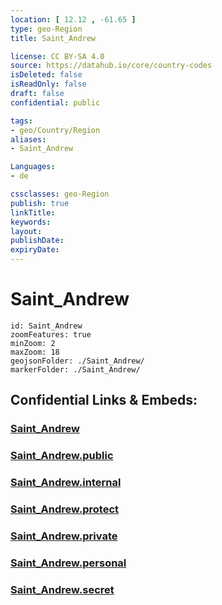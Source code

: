```yaml
---
location: [ 12.12 , -61.65 ] 
type: geo-Region
title: Saint_Andrew

license: CC BY-SA 4.0
source: https://datahub.io/core/country-codes
isDeleted: false
isReadOnly: false
draft: false
confidential: public

tags:
- geo/Country/Region
aliases:
- Saint_Andrew

Languages:
- de

cssclasses: geo-Region
publish: true
linkTitle: 
keywords: 
layout: 
publishDate: 
expiryDate: 
---
```


# Saint_Andrew

```leaflet
id: Saint_Andrew
zoomFeatures: true 
minZoom: 2 
maxZoom: 18
geojsonFolder: ./Saint_Andrew/
markerFolder: ./Saint_Andrew/
```


## Confidential Links & Embeds: 

### [Saint_Andrew](/_Standards/Earth/Continent/America~Caribbean/Grenada/parishes~Grenada/Saint_Andrew.md) 

### [Saint_Andrew.public](/_public/Earth/Continent/America~Caribbean/Grenada/parishes~Grenada/Saint_Andrew.public.md) 

### [Saint_Andrew.internal](/_internal/Earth/Continent/America~Caribbean/Grenada/parishes~Grenada/Saint_Andrew.internal.md) 

### [Saint_Andrew.protect](/_protect/Earth/Continent/America~Caribbean/Grenada/parishes~Grenada/Saint_Andrew.protect.md) 

### [Saint_Andrew.private](/_private/Earth/Continent/America~Caribbean/Grenada/parishes~Grenada/Saint_Andrew.private.md) 

### [Saint_Andrew.personal](/_personal/Earth/Continent/America~Caribbean/Grenada/parishes~Grenada/Saint_Andrew.personal.md) 

### [Saint_Andrew.secret](/_secret/Earth/Continent/America~Caribbean/Grenada/parishes~Grenada/Saint_Andrew.secret.md)

